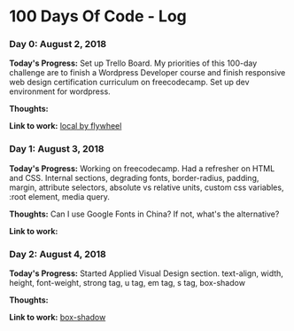 # 100 Days Of Code - Log

### Day 0: August 2, 2018

**Today's Progress:** Set up Trello Board. My priorities of this 100-day challenge are to finish a Wordpress Developer course and finish responsive web design certification curriculum on freecodecamp. Set up dev environment for wordpress. 

**Thoughts:** 

**Link to work:** [local by flywheel](https://local.getflywheel.com/)


### Day 1: August 3, 2018

**Today's Progress:** Working on freecodecamp. Had a refresher on HTML and CSS. Internal sections, degrading fonts, border-radius, padding, margin, attribute selectors, absolute vs relative units, custom css variables, :root element, media query.

**Thoughts:** Can I use Google Fonts in China? If not, what's the alternative? 

**Link to work:** 


### Day 2: August 4, 2018

**Today's Progress:** Started Applied Visual Design section. text-align, width, height, font-weight, strong tag, u tag, em tag, s tag, box-shadow

**Thoughts:** 

**Link to work:** [box-shadow](https://css-tricks.com/almanac/properties/b/box-shadow/)